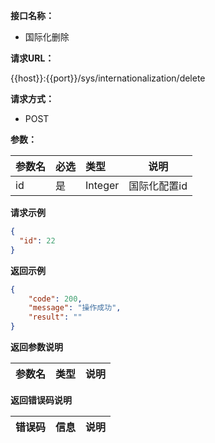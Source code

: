 **接口名称：**

- 国际化删除

**请求URL：**

{{host}}:{{port}}/sys/internationalization/delete

**请求方式：**
- POST

**参数：**

|参数名|必选|类型|说明|
|:----    |:---|:----- |-----   |
|id|是|Integer|国际化配置id|

**请求示例**
```json
{
  "id": 22
}
```

 **返回示例**
```json
{
    "code": 200,
    "message": "操作成功",
    "result": ""
}
```
 **返回参数说明**

|参数名|类型|说明|
|:-----  |:-----|----- |




 **返回错误码说明**

|错误码 |信息|说明|
|:----  |:----   |-----   |

